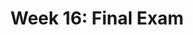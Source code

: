 ---
title: "Week 16: Final Exam"
weekNumber: 16
days:
  - date: "2024-12-09"
    events:
      - name: REV 1
        type: review
        title: "Take Up Midterm Exam (6:30-8:30PM, 1017 DOW)"
        problems: https://study.practicaldsc.org/fa24-midterm/index.html
        html: resources/other/midterm-review.html
        github: https://github.com/practicaldsc/fa24/blob/main/review/
        recording: https://leccap.engin.umich.edu/leccap/player/r/Epq9QZ
      - name: HW 10
        type: hw
        title: <b>HW 10 Prediction Competition</b>
  - date: "2024-12-10"
    events:
      - name: REV 2
        type: review
        title: "Review Post-Midterm Content (5-8PM, 1670 BBB)"
        problems: https://study.practicaldsc.org/fi-review-tuesday/index.html
        recording: https://leccap.engin.umich.edu/leccap/player/r/FE2S7p
        filled_slides: resources/lectures/review/final-review-filled.pdf
      - name: SUR
        type: survey
        title: <b><a href="https://docs.google.com/forms/d/e/1FAIpQLSfM0KHvq71kkyYHAKXHAD4Dk_mJx1P38o7PKhaN4U_xequ00Q/viewform">End-of-Semester Survey</a> and <a href="https://umich.bluera.com/umich/">Official Evals</a></b>
        note: "If at least 85% of the class fills out both by 12/10 at 11:59PM, we'll add 1% of extra credit to everyone's overall grade."
  - date: "2024-12-12"
    events:
      - name: EXAM
        type: exam
        title: <b>Final Exam (4-6PM)</b>
---